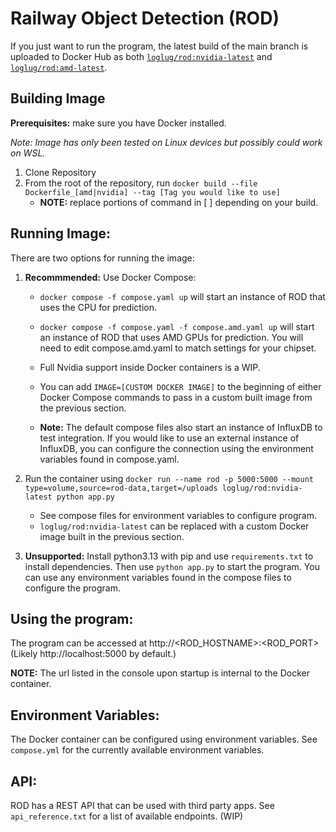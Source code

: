 # Railway Object Detection (ROD)

  If you just want to run the program, the latest build of the main branch is uploaded to Docker Hub as both [`loglug/rod:nvidia-latest`](https://hub.docker.com/repository/docker/loglug/rod/general) and [`loglug/rod:amd-latest`](https://hub.docker.com/repository/docker/loglug/rod/general).

## Building Image

  __Prerequisites:__ make sure you have Docker installed.
  
  *Note: Image has only been tested on Linux devices but possibly could work on WSL.*

  1. Clone Repository
  2. From the root of the repository, run `docker build --file Dockerfile_[amd|nvidia] --tag [Tag you would like to use]`
      * __NOTE:__ replace portions of command in \[ \] depending on your build.

## Running Image:

  There are two options for running the image:

  1. __Recommmended:__ Use Docker Compose:

      * `docker compose -f compose.yaml up` will start an instance of ROD that uses the CPU for prediction.

      * `docker compose -f compose.yaml -f compose.amd.yaml up` will start an instance of ROD that uses AMD GPUs for prediction. You will need to edit compose.amd.yaml to match settings for your chipset.

      * Full Nvidia support inside Docker containers is a WIP.

      * You can add `IMAGE=[CUSTOM DOCKER IMAGE]` to the beginning of either Docker Compose commands to pass in a custom built image from the previous section.

      * __Note:__ The default compose files also start an instance of InfluxDB to test integration. If you would like to use an external instance of InfluxDB, you can configure the connection using the environment variables found in compose.yaml.

  2. Run the container using `docker run --name rod -p 5000:5000 --mount type=volume,source=rod-data,target=/uploads loglug/rod:nvidia-latest python app.py`
      * See compose files for environment variables to configure program.
      * `loglug/rod:nvidia-latest` can be replaced with a custom Docker image built in the previous section.
  3. __Unsupported:__ Install python3.13 with pip and use `requirements.txt` to install dependencies. Then use `python app.py` to start the program. You can use any environment variables found in the compose files to configure the program.

## Using the program:

  The program can be accessed at http://<ROD_HOSTNAME>:<ROD_PORT> (Likely http://localhost:5000 by default.)

  __NOTE:__ The url listed in the console upon startup is internal to the Docker container.

## Environment Variables:

   The Docker container can be configured using environment variables. See `compose.yml` for the currently available environment variables.

## API:
  
  ROD has a REST API that can be used with third party apps. See `api_reference.txt` for a list of available endpoints. (WIP)

